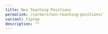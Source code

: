 ```yaml
---
title: Non Teaching Positions
permalink: /careers/non-teaching-positions/
variant: tiptap
description: ""
---
```

